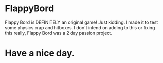 # FlappyBord

Flappy Bord is DEFINITELY an original game! Just kidding. I made it to test some physics crap and hitboxes. 
I don't intend on adding to this or fixing this really, Flappy Bord was a 2 day passion project.

# Have a nice day.
